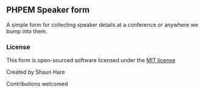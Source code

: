 ## PHPEM Speaker form 

A simple form for collecting speaker details at a conference or anywhere we bump into them.


### License

This form is open-sourced software licensed under the [MIT license](http://opensource.org/licenses/MIT)

Created by Shaun Hare 

Contributions welcomed
